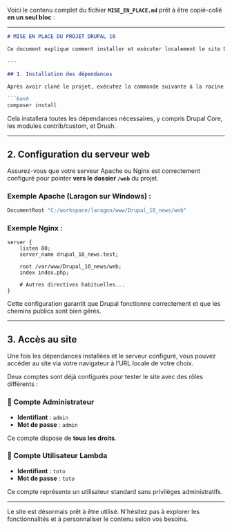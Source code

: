 Voici le contenu complet du fichier **`MISE_EN_PLACE.md`** prêt à être copié-collé **en un seul bloc** :

---

````md
# MISE EN PLACE DU PROJET DRUPAL 10

Ce document explique comment installer et exécuter localement le site Drupal 10 après avoir cloné le dépôt.

---

## 1. Installation des dépendances

Après avoir cloné le projet, exécutez la commande suivante à la racine :

```bash
composer install
````

Cela installera toutes les dépendances nécessaires, y compris Drupal Core, les modules contrib/custom, et Drush.

---

## 2. Configuration du serveur web

Assurez-vous que votre serveur Apache ou Nginx est correctement configuré pour pointer **vers le dossier `/web`** du projet.

### Exemple Apache (Laragon sur Windows) :

```apache
DocumentRoot "C:/workspace/laragon/www/Drupal_10_news/web"
```

### Exemple Nginx :

```nginx
server {
    listen 80;
    server_name drupal_10_news.test;

    root /var/www/Drupal_10_news/web;
    index index.php;

    # Autres directives habituelles...
}
```

Cette configuration garantit que Drupal fonctionne correctement et que les chemins publics sont bien gérés.

---

## 3. Accès au site

Une fois les dépendances installées et le serveur configuré, vous pouvez accéder au site via votre navigateur à l’URL locale de votre choix.

Deux comptes sont déjà configurés pour tester le site avec des rôles différents :

### 🔐 Compte Administrateur

* **Identifiant** : `admin`
* **Mot de passe** : `admin`

Ce compte dispose de **tous les droits**.

### 👤 Compte Utilisateur Lambda

* **Identifiant** : `toto`
* **Mot de passe** : `toto`

Ce compte représente un utilisateur standard sans privilèges administratifs.

---

Le site est désormais prêt à être utilisé.
N'hésitez pas à explorer les fonctionnalités et à personnaliser le contenu selon vos besoins.
````